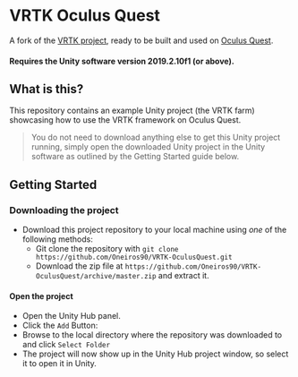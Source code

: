 # VRTK Oculus Quest
A fork of the [VRTK project](https://github.com/ExtendRealityLtd/VRTK/), ready to be built and used on [Oculus Quest](https://www.oculus.com/quest/).
#### Requires the Unity software version 2019.2.10f1 (or above).

## What is this?

This repository contains an example Unity project (the VRTK farm) showcasing how to use the VRTK framework on Oculus Quest.

> You do not need to download anything else to get this Unity project running, simply open the downloaded Unity project in the Unity software as outlined by the Getting Started guide below.

## Getting Started

### Downloading the project

* Download this project repository to your local machine using *one* of the following methods:
  * Git clone the repository with `git clone https://github.com/Oneiros90/VRTK-OculusQuest.git`
  * Download the zip file at `https://github.com/Oneiros90/VRTK-OculusQuest/archive/master.zip` and extract it.

#### Open the project

* Open the Unity Hub panel.
* Click the `Add` Button:
* Browse to the local directory where the repository was downloaded to and click `Select Folder`
* The project will now show up in the Unity Hub project window, so select it to open it in Unity.
